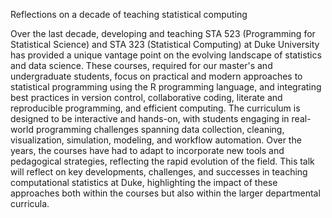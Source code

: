 Reflections on a decade of teaching statistical computing

Over the last decade, developing and teaching STA 523 (Programming for Statistical Science) and STA 323 (Statistical Computing) at Duke University has provided a unique vantage point on the evolving landscape of statistics and data science. These courses, required for our master's and undergraduate students, focus on practical and modern approaches to statistical programming using the R programming language, and integrating best practices in version control, collaborative coding, literate and reproducible programming, and efficient computing. The curriculum is designed to be interactive and hands-on, with students engaging in real-world programming challenges spanning data collection, cleaning, visualization, simulation, modeling, and workflow automation. Over the years, the courses have had to adapt to incorporate new tools and pedagogical strategies, reflecting the rapid evolution of the field. This talk will reflect on key developments, challenges, and successes in teaching computational statistics at Duke, highlighting the impact of these approaches both within the courses but also within the larger departmental curricula.
